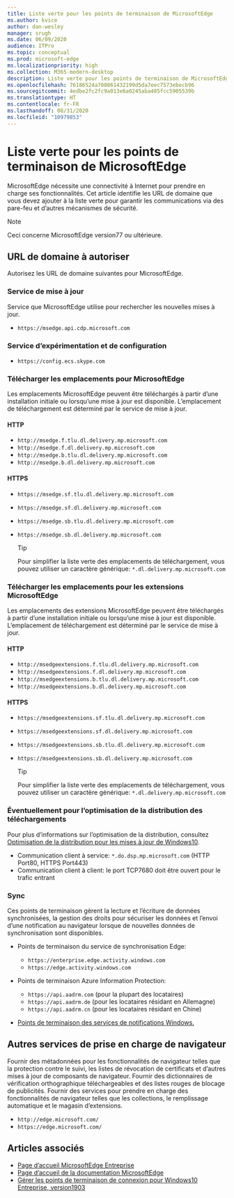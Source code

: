 ```yaml
---
title: Liste verte pour les points de terminaison de MicrosoftEdge
ms.author: kvice
author: dan-wesley
manager: srugh
ms.date: 06/09/2020
audience: ITPro
ms.topic: conceptual
ms.prod: microsoft-edge
ms.localizationpriority: high
ms.collection: M365-modern-desktop
description: Liste verte pour les points de terminaison de MicrosoftEdge
ms.openlocfilehash: 76186524a708861432199d5da7eec7573ebecb96
ms.sourcegitcommit: 4edbe2fc2fc9a013e6a0245aba485fcc5905539b
ms.translationtype: HT
ms.contentlocale: fr-FR
ms.lasthandoff: 08/31/2020
ms.locfileid: "10979853"
---
```

# Liste verte pour les points de terminaison de MicrosoftEdge

MicrosoftEdge nécessite une connectivité à Internet pour prendre en charge ses fonctionnalités. Cet article identifie les URL de domaine que vous devez ajouter à la liste verte pour garantir les communications via des pare-feu et d’autres mécanismes de sécurité.

> [!NOTE]
> Ceci concerne MicrosoftEdge version77 ou ultérieure.

## URL de domaine à autoriser

Autorisez les URL de domaine suivantes pour MicrosoftEdge.

### Service de mise à jour

Service que MicrosoftEdge utilise pour rechercher les nouvelles mises à jour.

- `https://msedge.api.cdp.microsoft.com`

### Service d’expérimentation et de configuration

- `https://config.ecs.skype.com`

### Télécharger les emplacements pour MicrosoftEdge

Les emplacements MicrosoftEdge peuvent être téléchargés à partir d’une installation initiale ou lorsqu’une mise à jour est disponible. L’emplacement de téléchargement est déterminé par le service de mise à jour.

#### HTTP

- `http://msedge.f.tlu.dl.delivery.mp.microsoft.com`
- `http://msedge.f.dl.delivery.mp.microsoft.com`
- `http://msedge.b.tlu.dl.delivery.mp.microsoft.com`
- `http://msedge.b.dl.delivery.mp.microsoft.com`

#### HTTPS

- `https://msedge.sf.tlu.dl.delivery.mp.microsoft.com`
- `https://msedge.sf.dl.delivery.mp.microsoft.com`
- `https://msedge.sb.tlu.dl.delivery.mp.microsoft.com`
- `https://msedge.sb.dl.delivery.mp.microsoft.com`

  > [!TIP]
  > Pour simplifier la liste verte des emplacements de téléchargement, vous pouvez utiliser un caractère générique: `*.dl.delivery.mp.microsoft.com`

### Télécharger les emplacements pour les extensions MicrosoftEdge

Les emplacements des extensions MicrosoftEdge peuvent être téléchargés à partir d’une installation initiale ou lorsqu’une mise à jour est disponible. L’emplacement de téléchargement est déterminé par le service de mise à jour.

#### HTTP

- `http://msedgeextensions.f.tlu.dl.delivery.mp.microsoft.com`
- `http://msedgeextensions.f.dl.delivery.mp.microsoft.com`
- `http://msedgeextensions.b.tlu.dl.delivery.mp.microsoft.com`
- `http://msedgeextensions.b.dl.delivery.mp.microsoft.com`

#### HTTPS

- `https://msedgeextensions.sf.tlu.dl.delivery.mp.microsoft.com`
- `https://msedgeextensions.sf.dl.delivery.mp.microsoft.com`
- `https://msedgeextensions.sb.tlu.dl.delivery.mp.microsoft.com`
- `https://msedgeextensions.sb.dl.delivery.mp.microsoft.com`

  > [!TIP]
  > Pour simplifier la liste verte des emplacements de téléchargement, vous pouvez utiliser un caractère générique: `*.dl.delivery.mp.microsoft.com`

### Éventuellement pour l’optimisation de la distribution des téléchargements

Pour plus d’informations sur l’optimisation de la distribution, consultez [Optimisation de la distribution pour les mises à jour de Windows10](https://aka.ms/waas-do).

- Communication client à service: `*.do.dsp.mp.microsoft.com` (HTTP Port80, HTTPS Port443)
- Communication client à client: le port TCP7680 doit être ouvert pour le trafic entrant

### Sync

Ces points de terminaison gèrent la lecture et l’écriture de données synchronisées, la gestion des droits pour sécuriser les données et l’envoi d’une notification au navigateur lorsque de nouvelles données de synchronisation sont disponibles.

- Points de terminaison du service de synchronisation Edge:

  - `https://enterprise.edge.activity.windows.com`
  - `https://edge.activity.windows.com`

- Points de terminaison Azure Information Protection:

  - `https://api.aadrm.com` (pour la plupart des locataires)
  - `https://api.aadrm.de` (pour les locataires résidant en Allemagne)
  - `https://api.aadrm.cn` (pour les locataires résidant en Chine)

- [Points de terminaison des services de notifications Windows.](https://docs.microsoft.com/windows/uwp/design/shell/tiles-and-notifications/firewall-allowlist-config)

## Autres services de prise en charge de navigateur

Fournir des métadonnées pour les fonctionnalités de navigateur telles que la protection contre le suivi, les listes de révocation de certificats et d’autres mises à jour de composants de navigateur. Fournir des dictionnaires de vérification orthographique téléchargeables et des listes rouges de blocage de publicités. Fournir des services pour prendre en charge des fonctionnalités de navigateur telles que les collections, le remplissage automatique et le magasin d’extensions.

- `http://edge.microsoft.com/`
- `https://edge.microsoft.com/`

## Articles associés

- [Page d’accueil MicrosoftEdge Entreprise](https://aka.ms/EdgeEnterprise)
- [Page d’accueil de la documentation MicrosoftEdge](https://docs.microsoft.com/DeployEdge/)
- [Gérer les points de terminaison de connexion pour Windows10 Entreprise, version1903](https://docs.microsoft.com/windows/privacy/manage-windows-1903-endpoints)
